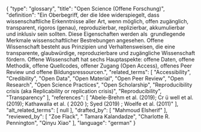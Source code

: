 {
    "type": "glossary",
    "title": "Open Science (Offene Forschung)",
    "definition": "Ein Oberbegriff, der die Idee widerspiegelt, dass wissenschaftliche Erkenntnisse aller Art, wenn möglich, offen zugänglich, transparent, rigoros (genau), reproduzierbar, replizierbar, akkumulierbar und inklusiv sein sollten. Diese Eigenschaften werden als  grundlegende Merkmale wissenschaftlicher Bestrebungen angesehen. Offene Wissenschaft besteht aus Prinzipien und Verhaltensweisen, die eine transparente, glaubwürdige, reproduzierbare und zugängliche Wissenschaft fördern. Offene Wissenschaft hat sechs Hauptaspekte: offene Daten, offene Methodik, offene Quellcodes, offener Zugang (Open Access), offenes Peer Review und offene Bildungsressourcen.",
    "related_terms": [
        "Accessibility",
        "Credibility",
        "Open Data",
        "Open Material",
        "Open Peer Review",
        "Open Research",
        "Open Science Practices",
        "Open Scholarship",
        "Reproducibility crisis (aka Replicability or replication crisis)",
        "Reproducibility",
        "Transparency"
    ],
    "references": [
        "Abele-Brehm et al. (2019); Cr ü well et al. (2019); Kathawalla et al. ( 2020 ); Syed (2019) ; Woelfe et al. (2011)"
    ],
    "alt_related_terms": [
        null
    ],
    "drafted_by": [
        "Mahmoud Elsherif"
    ],
    "reviewed_by": [
        "Zoe Flack",
        " Tamara Kalandadze",
        "Charlotte R. Pennington",
        "Qinyu Xiao"
    ],
    "language": "german"
}